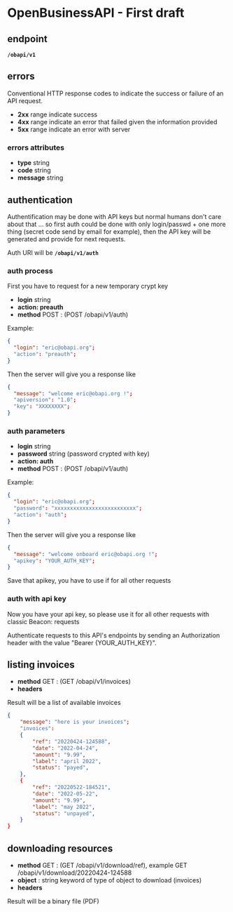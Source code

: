 # OpenBusinessAPI - First draft

## endpoint

**`/obapi/v1`**

## errors

Conventional HTTP response codes to indicate the success or failure of an API request.
* **2xx** range indicate success
* **4xx** range indicate an error that failed given the information provided
* **5xx** range indicate an error with server

### errors attributes

* **type** string
* **code** string
* **message** string


## authentication

Authentification may be done with API keys but normal humans don't care about that ... so first auth could be done with only login/passwd + one more thing (secret code send by email for example), then the API key will be generated and provide for next requests.

Auth URI will be **`/obapi/v1/auth`**

### auth process

First you have to request for a new temporary crypt key


* **login** string
* **action: preauth**
* **method** POST : (POST /obapi/v1/auth)

Example:
```json
{
  "login": "eric@obapi.org";
  "action": "preauth";
}
```


Then the server will give you a response like


```json
{
  "message": "welcome eric@obapi.org !";
  "apiversion": "1.0";
  "key": "XXXXXXXX";
}
```


### auth parameters

* **login** string
* **password** string (password crypted with key)
* **action: auth**
* **method** POST : (POST /obapi/v1/auth)


Example:

```json
{
  "login": "eric@obapi.org";
  "password": "xxxxxxxxxxxxxxxxxxxxxxxxxx";
  "action": "auth";
}
```


Then the server will give you a response like


```json
{
  "message": "welcome onboard eric@obapi.org !";
  "apikey": "YOUR_AUTH_KEY";
}
```

Save that apikey, you have to use if for all other requests

### auth with api key

Now you have your api key, so please use it for all other requests with classic Beacon: requests

Authenticate requests to this API's endpoints by sending an Authorization header with the value "Bearer {YOUR_AUTH_KEY}".


## listing invoices

* **method** GET : (GET /obapi/v1/invoices)
* **headers**

Result will be a list of available invoices

```json
{
    "message": "here is your invoices";
    "invoices":   
    {
        "ref": "20220424-124588",
        "date": "2022-04-24",
        "amount": "9.99",
        "label": "april 2022",
        "status": "payed",
    },
    {
        "ref": "20220522-184521",
        "date": "2022-05-22",
        "amount": "9.99",
        "label": "may 2022",
        "status": "unpayed",
    }
}
```


## downloading resources

* **method** GET : (GET /obapi/v1/download/ref), example GET /obapi/v1/download/20220424-124588
* **object** : string keyword of type of object to download (invoices)
* **headers**

Result will be a binary file (PDF)

